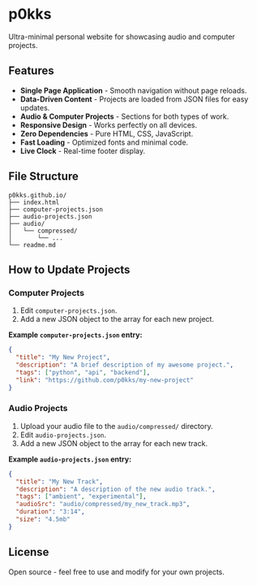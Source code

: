 # p0kks

Ultra-minimal personal website for showcasing audio and computer projects.

## Features

- **Single Page Application** - Smooth navigation without page reloads.
- **Data-Driven Content** - Projects are loaded from JSON files for easy updates.
- **Audio & Computer Projects** - Sections for both types of work.
- **Responsive Design** - Works perfectly on all devices.
- **Zero Dependencies** - Pure HTML, CSS, JavaScript.
- **Fast Loading** - Optimized fonts and minimal code.
- **Live Clock** - Real-time footer display.

## File Structure

```
p0kks.github.io/
├── index.html
├── computer-projects.json
├── audio-projects.json
├── audio/
│   └── compressed/
│       └── ...
└── readme.md
```

## How to Update Projects

### Computer Projects

1.  Edit `computer-projects.json`.
2.  Add a new JSON object to the array for each new project.

**Example `computer-projects.json` entry:**

```json
{
  "title": "My New Project",
  "description": "A brief description of my awesome project.",
  "tags": ["python", "api", "backend"],
  "link": "https://github.com/p0kks/my-new-project"
}
```

### Audio Projects

1.  Upload your audio file to the `audio/compressed/` directory.
2.  Edit `audio-projects.json`.
3.  Add a new JSON object to the array for each new track.

**Example `audio-projects.json` entry:**

```json
{
  "title": "My New Track",
  "description": "A description of the new audio track.",
  "tags": ["ambient", "experimental"],
  "audioSrc": "audio/compressed/my_new_track.mp3",
  "duration": "3:14",
  "size": "4.5mb"
}
```

## License

Open source - feel free to use and modify for your own projects.
